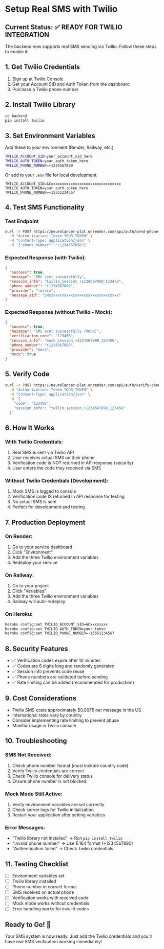 # Setup Real SMS with Twilio

## Current Status: ✅ READY FOR TWILIO INTEGRATION

The backend now supports real SMS sending via Twilio. Follow these steps to enable it:

## 1. Get Twilio Credentials

1. Sign up at [Twilio Console](https://console.twilio.com/)
2. Get your Account SID and Auth Token from the dashboard
3. Purchase a Twilio phone number

## 2. Install Twilio Library

```bash
cd backend
pip install twilio
```

## 3. Set Environment Variables

Add these to your environment (Render, Railway, etc.):

```bash
TWILIO_ACCOUNT_SID=your_account_sid_here
TWILIO_AUTH_TOKEN=your_auth_token_here
TWILIO_PHONE_NUMBER=+1234567890
```

Or add to your `.env` file for local development:

```env
TWILIO_ACCOUNT_SID=ACxxxxxxxxxxxxxxxxxxxxxxxxxxxxxxxx
TWILIO_AUTH_TOKEN=your_auth_token_here
TWILIO_PHONE_NUMBER=+15551234567
```

## 4. Test SMS Functionality

### Test Endpoint
```bash
curl -X POST https://neurolancer-plat.onrender.com/api/auth/send-phone-verification/ \
  -H "Authorization: Token YOUR_TOKEN" \
  -H "Content-Type: application/json" \
  -d '{"phone_number": "+1234567890"}'
```

### Expected Response (with Twilio):
```json
{
  "success": true,
  "message": "SMS sent successfully",
  "session_info": "twilio_session_+1234567890_123456",
  "phone_number": "+1234567890",
  "provider": "twilio",
  "message_sid": "SMxxxxxxxxxxxxxxxxxxxxxxxxxxxxxxxx"
}
```

### Expected Response (without Twilio - Mock):
```json
{
  "success": true,
  "message": "SMS sent successfully (MOCK)",
  "verification_code": "123456",
  "session_info": "mock_session_+1234567890_123456",
  "phone_number": "+1234567890",
  "provider": "mock",
  "mock": true
}
```

## 5. Verify Code

```bash
curl -X POST https://neurolancer-plat.onrender.com/api/auth/verify-phone/ \
  -H "Authorization: Token YOUR_TOKEN" \
  -H "Content-Type: application/json" \
  -d '{
    "code": "123456",
    "session_info": "twilio_session_+1234567890_123456"
  }'
```

## 6. How It Works

### With Twilio Credentials:
1. Real SMS is sent via Twilio API
2. User receives actual SMS on their phone
3. Verification code is NOT returned in API response (security)
4. User enters the code they received via SMS

### Without Twilio Credentials (Development):
1. Mock SMS is logged to console
2. Verification code IS returned in API response for testing
3. No actual SMS is sent
4. Perfect for development and testing

## 7. Production Deployment

### On Render:
1. Go to your service dashboard
2. Click "Environment"
3. Add the three Twilio environment variables
4. Redeploy your service

### On Railway:
1. Go to your project
2. Click "Variables"
3. Add the three Twilio environment variables
4. Railway will auto-redeploy

### On Heroku:
```bash
heroku config:set TWILIO_ACCOUNT_SID=ACxxxxxxxx
heroku config:set TWILIO_AUTH_TOKEN=your_token
heroku config:set TWILIO_PHONE_NUMBER=+15551234567
```

## 8. Security Features

- ✅ Verification codes expire after 10 minutes
- ✅ Codes are 6 digits long and randomly generated
- ✅ Session info prevents code reuse
- ✅ Phone numbers are validated before sending
- ✅ Rate limiting can be added (recommended for production)

## 9. Cost Considerations

- Twilio SMS costs approximately $0.0075 per message in the US
- International rates vary by country
- Consider implementing rate limiting to prevent abuse
- Monitor usage in Twilio console

## 10. Troubleshooting

### SMS Not Received:
1. Check phone number format (must include country code)
2. Verify Twilio credentials are correct
3. Check Twilio console for delivery status
4. Ensure phone number is not blocked

### Mock Mode Still Active:
1. Verify environment variables are set correctly
2. Check server logs for Twilio initialization
3. Restart your application after setting variables

### Error Messages:
- "Twilio library not installed" → Run `pip install twilio`
- "Invalid phone number" → Use E.164 format (+1234567890)
- "Authentication failed" → Check Twilio credentials

## 11. Testing Checklist

- [ ] Environment variables set
- [ ] Twilio library installed
- [ ] Phone number in correct format
- [ ] SMS received on actual phone
- [ ] Verification works with received code
- [ ] Mock mode works without credentials
- [ ] Error handling works for invalid codes

## Ready to Go! 🚀

Your SMS system is now ready. Just add the Twilio credentials and you'll have real SMS verification working immediately!
